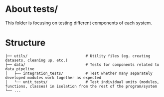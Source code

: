 # About tests/
This folder is focusing on testing different components of each system.

# Structure
```
├── utils/                          # Utility files (eg. creating datasets, cleaning up, etc.)
├── data/                           # Tests for components related to data pipeline
│   ├── integration_tests/          # Test whether many separately developed modules work together as expected
│   └── unit_tests/                 # Test individual units (modules, functions, classes) in isolation from the rest of the program/system
└── ...
```
